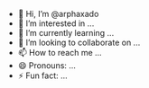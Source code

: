 - 👋 Hi, I’m @arphaxado
- 👀 I’m interested in ...
- 🌱 I’m currently learning ...
- 💞️ I’m looking to collaborate on ...
- 📫 How to reach me ...
- 😄 Pronouns: ...
- ⚡ Fun fact: ...

<!---
arphaxado/arphaxado is a ✨ special ✨ repository because its `README.md` (this file) appears on your GitHub profile.
You can click the Preview link to take a look at your changes.
--->
